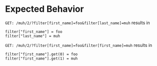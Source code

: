 # Expected Behavior
`GET: /muh/2/?filter[first_name]=foo&filter[last_name]=muh`
  results in

  ```
  filter["first_name"] = foo
  filter["last_name"] = muh
  ```


`GET: /muh/2/?filter[first_name]=foo&filter[first_name]=muh`
    results in

  ```
  filter["first_name"].get(0) = foo
  filter["first_name"].get(1) = muh
  ```





